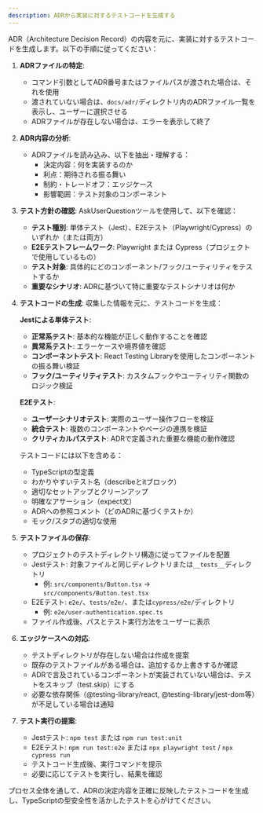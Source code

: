 ```yaml
---
description: ADRから実装に対するテストコードを生成する
---
```


ADR（Architecture Decision Record）の内容を元に、実装に対するテストコードを生成します。以下の手順に従ってください：

1. **ADRファイルの特定**:
   - コマンド引数としてADR番号またはファイルパスが渡された場合は、それを使用
   - 渡されていない場合は、`docs/adr/`ディレクトリ内のADRファイル一覧を表示し、ユーザーに選択させる
   - ADRファイルが存在しない場合は、エラーを表示して終了

2. **ADR内容の分析**:
   - ADRファイルを読み込み、以下を抽出・理解する：
     - 決定内容：何を実装するのか
     - 利点：期待される振る舞い
     - 制約・トレードオフ：エッジケース
     - 影響範囲：テスト対象のコンポーネント

3. **テスト方針の確認**:
   AskUserQuestionツールを使用して、以下を確認：

   - **テスト種別**: 単体テスト（Jest）、E2Eテスト（Playwright/Cypress）のいずれか（または両方）
   - **E2Eテストフレームワーク**: Playwright または Cypress（プロジェクトで使用しているもの）
   - **テスト対象**: 具体的にどのコンポーネント/フック/ユーティリティをテストするか
   - **重要なシナリオ**: ADRに基づいて特に重要なテストシナリオは何か

4. **テストコードの生成**:
   収集した情報を元に、テストコードを生成：

   **Jestによる単体テスト**:
   - **正常系テスト**: 基本的な機能が正しく動作することを確認
   - **異常系テスト**: エラーケースや境界値を確認
   - **コンポーネントテスト**: React Testing Libraryを使用したコンポーネントの振る舞い検証
   - **フック/ユーティリティテスト**: カスタムフックやユーティリティ関数のロジック検証

   **E2Eテスト**:
   - **ユーザーシナリオテスト**: 実際のユーザー操作フローを検証
   - **統合テスト**: 複数のコンポーネントやページの連携を検証
   - **クリティカルパステスト**: ADRで定義された重要な機能の動作確認

   テストコードには以下を含める：
   - TypeScriptの型定義
   - わかりやすいテスト名（describeとitブロック）
   - 適切なセットアップとクリーンアップ
   - 明確なアサーション（expect文）
   - ADRへの参照コメント（どのADRに基づくテストか）
   - モック/スタブの適切な使用

5. **テストファイルの保存**:
   - プロジェクトのテストディレクトリ構造に従ってファイルを配置
   - Jestテスト: 対象ファイルと同じディレクトリまたは`__tests__`ディレクトリ
     - 例: `src/components/Button.tsx` → `src/components/Button.test.tsx`
   - E2Eテスト: `e2e/`、`tests/e2e/`、または`cypress/e2e/`ディレクトリ
     - 例: `e2e/user-authentication.spec.ts`
   - ファイル作成後、パスとテスト実行方法をユーザーに表示

6. **エッジケースへの対応**:
   - テストディレクトリが存在しない場合は作成を提案
   - 既存のテストファイルがある場合は、追加するか上書きするか確認
   - ADRで言及されているコンポーネントが実装されていない場合は、テストをスキップ（test.skip）にする
   - 必要な依存関係（@testing-library/react, @testing-library/jest-dom等）が不足している場合は通知

7. **テスト実行の提案**:
   - Jestテスト: `npm test` または `npm run test:unit`
   - E2Eテスト: `npm run test:e2e` または `npx playwright test` / `npx cypress run`
   - テストコード生成後、実行コマンドを提示
   - 必要に応じてテストを実行し、結果を確認

プロセス全体を通して、ADRの決定内容を正確に反映したテストコードを生成し、TypeScriptの型安全性を活かしたテストを心がけてください。
